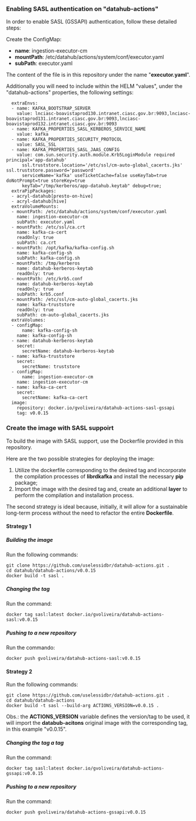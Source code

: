 ### Enabling SASL authentication on "datahub-actions"

In order to enable SASL (GSSAPI) authentication, follow these detailed steps:

Create the ConfigMap:
- **name**: ingestion-executor-cm
- **mountPath**: /etc/datahub/actions/system/conf/executor.yaml
- **subPath**: executor.yaml

The content of the file is in this repository under the name "**executor.yaml**".

Additionally you will need to include within the HELM "values", under the "datahub-actions" properties, the following settings:

```
  extraEnvs:
  - name: KAFKA_BOOTSTRAP_SERVER
    value: lnciasc-boavistaprod130.intranet.ciasc.gov.br:9093,lnciasc-boavistaprod131.intranet.ciasc.gov.br:9093,lnciasc-boavistaprod132.intranet.ciasc.gov.br:9093
  - name: KAFKA_PROPERTIES_SASL_KERBEROS_SERVICE_NAME
    value: kafka
  - name: KAFKA_PROPERTIES_SECURITY_PROTOCOL
    value: SASL_SSL
  - name: KAFKA_PROPERTIES_SASL_JAAS_CONFIG
    value: com.sun.security.auth.module.Krb5LoginModule required principal='app-datahub'
      ssl.truststore.location='/etc/ssl/cm-auto-global_cacerts.jks' ssl.truststore.password='password'
      serviceName='kafka' useTicketCache=false useKeyTab=true doNotPrompt=true storeKey=true
      keyTab="/tmp/kerberos/app-datahub.keytab" debug=true;
  extraPipPackages:
  - acryl-datahub[presto-on-hive]
  - acryl-datahub[hive]
  extraVolumeMounts:
  - mountPath: /etc/datahub/actions/system/conf/executor.yaml
    name: ingestion-executor-cm
    subPath: executor.yaml
  - mountPath: /etc/ssl/ca.crt
    name: kafka-ca-cert
    readOnly: true
    subPath: ca.crt
  - mountPath: /opt/kafka/kafka-config.sh
    name: kafka-config-sh
    subPath: kafka-config.sh
  - mountPath: /tmp/kerberos
    name: datahub-kerberos-keytab
    readOnly: true
  - mountPath: /etc/krb5.conf
    name: datahub-kerberos-keytab
    readOnly: true
    subPath: krb5.conf
  - mountPath: /etc/ssl/cm-auto-global_cacerts.jks
    name: kafka-truststore
    readOnly: true
    subPath: cm-auto-global_cacerts.jks
  extraVolumes:
  - configMap:
      name: kafka-config-sh
    name: kafka-config-sh
  - name: datahub-kerberos-keytab
    secret:
      secretName: datahub-kerberos-keytab
  - name: kafka-truststore
    secret:
      secretName: truststore
  - configMap:
      name: ingestion-executor-cm
    name: ingestion-executor-cm
  - name: kafka-ca-cert
    secret:
      secretName: kafka-ca-cert
  image:
    repository: docker.io/gvoliveira/datahub-actions-sasl-gssapi
    tag: v0.0.15
```
### Create the image with SASL suppoirt

To build the image with SASL support, use the Dockerfile provided in this repository.

Here are the two possible strategies for deploying the image:

1. Utilize the dockerfile corresponding to the desired tag and incorporate the compilation processes of **librdkafka** and install the necessary **pip** package;
2. Import the image with the desired tag and, create an additional **layer** to perform the compilation and installation process. 

The second strategy is ideal because, initially, it will allow for a sustainable long-term process without the need to refactor the entire **Dockerfile**. 

#### Strategy 1

##### Building the image

Run the following commands:
```
git clone https://github.com/uselessidbr/datahub-actions.git .
cd datahub/datahub-actions/v0.0.15
docker build -t sasl .
```

##### Changing the tag

Run the command:
```
docker tag sasl:latest docker.io/gvoliveira/datahub-actions-sasl:v0.0.15
```

##### Pushing to a new repository 

Run the commando: 
```
docker push gvoliveira/datahub-actions-sasl:v0.0.15
```

#### Strategy 2

Run the following commands:
```
git clone https://github.com/uselessidbr/datahub-actions.git .
cd datahub/datahub-actions
docker build -t sasl --build-arg ACTIONS_VERSION=v0.0.15 .
```
Obs.: the **ACTIONS_VERSION** variable defines the version/tag to be used, it will import the **databub-acitons** original image with the corresponding tag, in this example "v0.0.15".

##### Changing the tag a tag 

Run the command:
```
docker tag sasl:latest docker.io/gvoliveira/datahub-actions-gssapi:v0.0.15
```

##### Pushing to a new repository 

Run the command: 
```
docker push gvoliveira/datahub-actions-gssapi:v0.0.15
```
